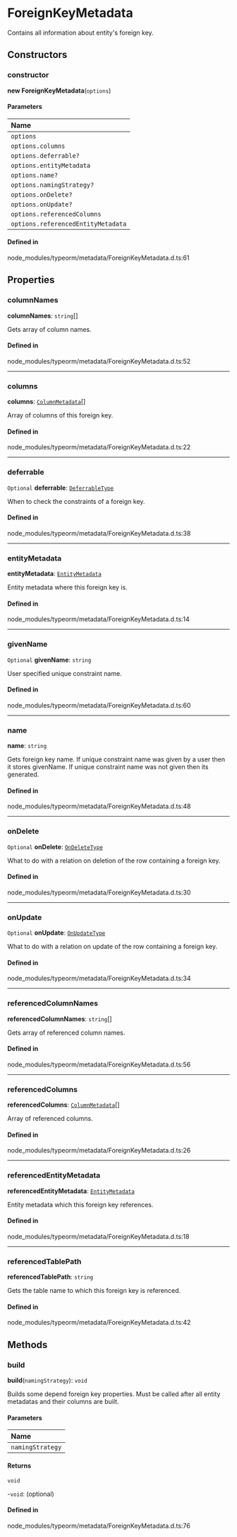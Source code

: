# ForeignKeyMetadata

Contains all information about entity's foreign key.

## Constructors

### constructor

**new ForeignKeyMetadata**(`options`)

#### Parameters

| Name |
| :------ |
| `options` | `object` |
| `options.columns` | [`ColumnMetadata`](ColumnMetadata.md)[] |
| `options.deferrable?` | [`DeferrableType`](../index.md#deferrabletype) |
| `options.entityMetadata` | [`EntityMetadata`](EntityMetadata.md) |
| `options.name?` | `string` |
| `options.namingStrategy?` | [`NamingStrategyInterface`](../interfaces/NamingStrategyInterface.md) |
| `options.onDelete?` | [`OnDeleteType`](../index.md#ondeletetype) |
| `options.onUpdate?` | [`OnUpdateType`](../index.md#onupdatetype) |
| `options.referencedColumns` | [`ColumnMetadata`](ColumnMetadata.md)[] |
| `options.referencedEntityMetadata` | [`EntityMetadata`](EntityMetadata.md) |

#### Defined in

node_modules/typeorm/metadata/ForeignKeyMetadata.d.ts:61

## Properties

### columnNames

 **columnNames**: `string`[]

Gets array of column names.

#### Defined in

node_modules/typeorm/metadata/ForeignKeyMetadata.d.ts:52

___

### columns

 **columns**: [`ColumnMetadata`](ColumnMetadata.md)[]

Array of columns of this foreign key.

#### Defined in

node_modules/typeorm/metadata/ForeignKeyMetadata.d.ts:22

___

### deferrable

 `Optional` **deferrable**: [`DeferrableType`](../index.md#deferrabletype)

When to check the constraints of a foreign key.

#### Defined in

node_modules/typeorm/metadata/ForeignKeyMetadata.d.ts:38

___

### entityMetadata

 **entityMetadata**: [`EntityMetadata`](EntityMetadata.md)

Entity metadata where this foreign key is.

#### Defined in

node_modules/typeorm/metadata/ForeignKeyMetadata.d.ts:14

___

### givenName

 `Optional` **givenName**: `string`

User specified unique constraint name.

#### Defined in

node_modules/typeorm/metadata/ForeignKeyMetadata.d.ts:60

___

### name

 **name**: `string`

Gets foreign key name.
If unique constraint name was given by a user then it stores givenName.
If unique constraint name was not given then its generated.

#### Defined in

node_modules/typeorm/metadata/ForeignKeyMetadata.d.ts:48

___

### onDelete

 `Optional` **onDelete**: [`OnDeleteType`](../index.md#ondeletetype)

What to do with a relation on deletion of the row containing a foreign key.

#### Defined in

node_modules/typeorm/metadata/ForeignKeyMetadata.d.ts:30

___

### onUpdate

 `Optional` **onUpdate**: [`OnUpdateType`](../index.md#onupdatetype)

What to do with a relation on update of the row containing a foreign key.

#### Defined in

node_modules/typeorm/metadata/ForeignKeyMetadata.d.ts:34

___

### referencedColumnNames

 **referencedColumnNames**: `string`[]

Gets array of referenced column names.

#### Defined in

node_modules/typeorm/metadata/ForeignKeyMetadata.d.ts:56

___

### referencedColumns

 **referencedColumns**: [`ColumnMetadata`](ColumnMetadata.md)[]

Array of referenced columns.

#### Defined in

node_modules/typeorm/metadata/ForeignKeyMetadata.d.ts:26

___

### referencedEntityMetadata

 **referencedEntityMetadata**: [`EntityMetadata`](EntityMetadata.md)

Entity metadata which this foreign key references.

#### Defined in

node_modules/typeorm/metadata/ForeignKeyMetadata.d.ts:18

___

### referencedTablePath

 **referencedTablePath**: `string`

Gets the table name to which this foreign key is referenced.

#### Defined in

node_modules/typeorm/metadata/ForeignKeyMetadata.d.ts:42

## Methods

### build

**build**(`namingStrategy`): `void`

Builds some depend foreign key properties.
Must be called after all entity metadatas and their columns are built.

#### Parameters

| Name |
| :------ |
| `namingStrategy` | [`NamingStrategyInterface`](../interfaces/NamingStrategyInterface.md) |

#### Returns

`void`

-`void`: (optional) 

#### Defined in

node_modules/typeorm/metadata/ForeignKeyMetadata.d.ts:76

